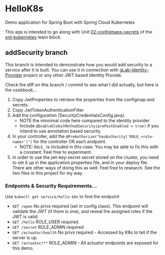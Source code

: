 # HelloK8s

Demo application for Spring Boot with Spring Cloud Kubernetes

This app is intended to go along with Unit [02-configmaps-secrets](https://github.com/gSchool/ent-kubernetes/tree/master/02-configmaps-secrets) of the [ent-kubernetes](https://github.com/gSchool/ent-kubernetes) learn block.

## addSecurity branch
This branch is intended to demonstrate how you would add security to a service after it is built.  You can use it in connection with [gLab-Identity-Provider](https://github.com/gSchool/gLab-Identity-Provider) project or any other JWT based Identity Provide.

Check the diff on this branch / commit to see what I did actually, but here is the cookbook...

1. Copy JwtProperties to retrieve the properties from the configmap and secrets.
1. Copy JwtTokenAuthenticationFilter 
1. Add the configuration (SecurityCredentialsConfig.java).  
    - NOTE the minnimal code here compared to the identity provider
    - Include `@EnableGlobalMethodSecurity(prePostEnabled = true)` if you intend to use annotation based security.
1. In your controller, add the `@PreAuthorize("hasAuthority('ROLE_<role-name>')")` for the controller OR each endpoint.
    - NOTE: `ROLE_` is included in this case.  You may be able to fix this with a constant.  Feel free to experiment.
1. In order to use the jwt-key-secret secret stored on the cluster, you need to set it up in the application.properties file, and in your deploy file.  There are other ways of doing this as well.  Feel free to research. See the two files in this project for my way.

### Endpoints & Security Requirements...

Use `kubectl get service/hello-k8s` to find the endpoint
- `GET /open` No privs required (set in config class).  This endpoint will validate the JWT (if there is one), and reveal the assigned roles if the JWT is valid.
- `GET /hello` ROLE_USER required.
- `GET /secret` ROLE_ADMIN required
- `GET /actuator/health` No privs required - Accessed by K8s to tell if the server is up.
- `GET /actuator/**` ROLE_ADMIN - All actuator endpoints are exposed for this demo.
